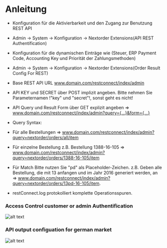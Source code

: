 <h1>Anleitung</h1>

* Konfiguration für die Aktivierbarkeit und den Zugang zur Benutzung REST API
 
 - Admin -> System -> Konfiguration -> Nextorder Extensions(API REST Authentification)

* Konfiguration für die dynamischen Einträge wie (Steuer, ERP Payment Code, Accounting Key und Priorität der Zahlungsmethoden)

 - Admin -> System -> Konfiguration -> Nextorder Extensions(Order Result Config For REST)

* Base REST API URL  www.domain.com/restconnect/index/admin

 - API KEY und SECRET über POST implizit angeben.  Bitte nehmen Sie Parameternamen !"key" und "secret"!, sonst geht es nicht!
 
 - API Query und Result Form über GET explizit angeben => www.domain.com/restconnect/index/admin?query={...}&form={...}

 - Query Syntax:

  - Für alle Bestellungen => www.domain.com/restconnect/index/admin?query=nextorder/orders/all/item

  - Für einzelne Bestellung z.B. Bestellung 1388-16-105 => www.domain.com/restconnect/index/admin?query=nextorder/orders/1388-16-105/item

  - Für Match Bitte nutzen Sie "pd" als Placeholder-Zeichen. z.B. Geben alle Bestellung, die mit 13 anfangen und im Jahr 2016 generiert werden, an => www.domain.com/restconnect/index/admin?query=nextorder/orders/13pd-16-105/item.

* restConnect.log protokolliert komplette Operationsspuren.

<h3>Access Control customer or admin Authentification</h3>

![alt text](http://www.xulin-tan.com/demo/Access.png)

<h3>API output configuation for german market</h3>

![alt text](http://www.xulin-tan.com/demo/output.png)

